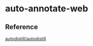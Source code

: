 # auto-annotate-web


## Reference
[autodistill/autodistill](https://github.com/autodistill/autodistill)
